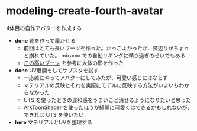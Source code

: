 # modeling-create-fourth-avatar

4体目の自作アバターを作成する

- __done__ 靴を作って履かせる
    - 前回はとても長いブーツを作った。かっこよかったが、膝辺りがちょっと崩れていた。 mixamo での自動リギングに頼り過ぎのせいでもある
    - [この高いブーツ](http://shop.wescojapan.com/?pid=137984095) を参考に大体の形を作った
- __done__ UV展開をしてサブスタを試す
    - 一応雑にやってアバターにしてみたが、可愛い感じにはならず
    - マテリアルの反映とそれを実際にモデルに反映する方法がいまいちわからなかった
    - UTS を使ったときの違和感をうまいこと消せるようになりたいと思った
    - ArkToonShader を使ったほうが綺麗に可愛くはできるかもしれないが、できれば UTS を使いたい
- __here__ マテリアルとUVを整理する
